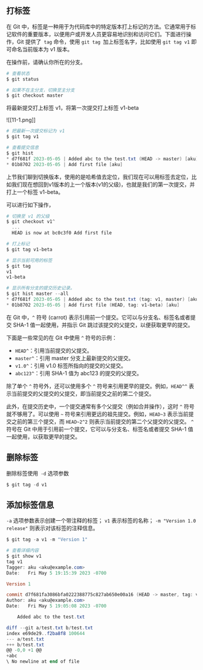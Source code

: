 ## 打标签
在 Git 中，标签是一种用于为代码库中的特定版本打上标记的方法。它通常用于标记软件的重要版本，以便用户或开发人员更容易地识别和访问它们。下面进行操作，Git 提供了` tag` 命令，使用 `git tag `加上标签名字，比如使用 `git tag v1` 即可命名当前版本为 v1 版本。

在操作前，请确认你所在的分支。
```powershell
# 查看状态
$ git status

# 如果不在主分支，切换至主分支
$ git checkout master

```


将最新提交打上标签 v1，将第一次提交打上标签 v1-beta

![[11-1.png]]
```powershell
# 把最新一次提交标记为 v1
$ git tag v1

# 查看提交信息
$ git hist
* d7f681f 2023-05-05 | Added abc to the test.txt (HEAD -> master) [aku]
* 01b8702 2023-05-05 | Add first file [aku]
```

上节我们聊到切换版本，使用的是哈希值去定位，我们现在可以用标签去定位，比如我们现在想回到v1版本的上一个版本(v1的父级)，也就是我们的第一次提交，并打上一个标签 v1-beta。

可以进行如下操作，
```powershell
# 切换至 v1 的父级
$ git checkout v1^
  ...
  HEAD is now at bc0c3f0 Add first file

# 打上标记
$ git tag v1-beta

# 显示当前可用的标签
$ git tag
v1
v1-beta

# 显示所有分支的提交历史记录。
$ git hist master --all
* d7f681f 2023-05-05 | Added abc to the test.txt (tag: v1, master) [aku]
* 01b8702 2023-05-05 | Add first file (HEAD, tag: v1-beta) [aku]

```

在 Git 中，`^` 符号 (carrot) 表示引用前一个提交。它可以与分支名、标签名或者提交 SHA-1 值一起使用，并指示 Git 跳过该提交的父提交，以便获取更早的提交。

下面是一些常见的在 Git 中使用 `^` 符号的示例：

-   `HEAD^`：引用当前提交的父提交。
-   `master^`：引用 master 分支上最新提交的父提交。
-   `v1.0^`：引用 v1.0 标签所指向的提交的父提交。
-   `abc123^`：引用 SHA-1 值为 abc123 的提交的父提交。

除了单个 `^` 符号外，还可以使用多个 `^` 符号来引用更早的提交。例如，`HEAD^^` 表示当前提交的父提交的父提交，即当前提交之前的第二个提交。

此外，在提交历史中，一个提交通常有多个父提交（例如合并操作），这时 `^` 符号就不够用了。可以使用 `~` 符号来引用更远的祖先提交。例如，`HEAD~3` 表示当前提交之前的第三个提交，而 `HEAD~2^2` 则表示当前提交的第二个父提交的父提交。
`^` 符号在 Git 中用于引用前一个提交，它可以与分支名、标签名或者提交 SHA-1 值一起使用，以获取更早的提交。

## 删除标签

删除标签使用` -d` 选项参数

```powershell
$ git tag -d v1
```

## 添加标签信息

`-a` 选项参数表示创建一个带注释的标签；
`v1` 表示标签的名称；
`-m "Version 1.0 release"` 则表示对该标签的注释信息。

```powershell
$ git tag -a v1 -m "Version 1"

# 查看详细内容
$ git show v1
tag v1
Tagger: aku <aku@example.com>
Date:   Fri May 5 19:15:39 2023 -0700

Version 1

commit d7f681fa3086bfa0222388775c827ab650e00a16 (HEAD -> master, tag: v1)
Author: aku <aku@example.com>
Date:   Fri May 5 19:05:08 2023 -0700

    Added abc to the test.txt

diff --git a/test.txt b/test.txt
index e69de29..f2ba8f8 100644
--- a/test.txt
+++ b/test.txt
@@ -0,0 +1 @@
+abc
\ No newline at end of file
```